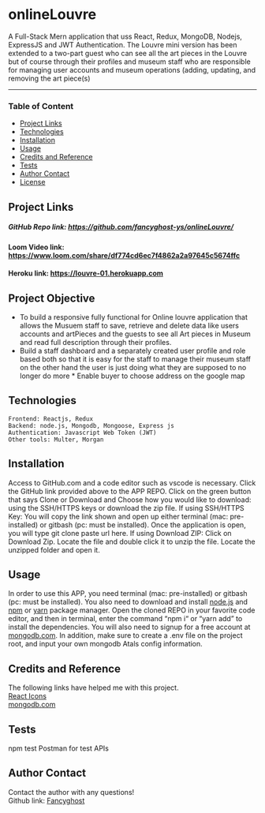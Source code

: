 # onlineLouvre
 
A Full-Stack Mern application that uss React, Redux, MongoDB, Nodejs, ExpressJS and JWT Authentication.
The Louvre mini version has been extended to a two-part guest who can see all the art pieces in the Louvre but of course through their profiles and museum staff who are responsible for managing user accounts and museum operations (adding, updating, and removing the art piece(s)

<hr>



  ### Table of Content
  * [ Project Links ](#Project-Links)
  * [ Technologies ](#Technologies)
  * [ Installation ](#Installation)
  * [ Usage ](#Usage)
  * [ Credits and Reference ](#Credits-and-Reference)
  * [ Tests ](#Tests)
  * [ Author Contact ](#Author-Contact)
  * [ License ](#License)
  

  ##  Project Links
  ##### GitHub Repo link: https://github.com/fancyghost-ys/onlineLouvre/
  #### Loom Video link: https://www.loom.com/share/df774cd6ec7f4862a2a97645c5674ffc
  #### Heroku link: https://louvre-01.herokuapp.com
  ## Project Objective
  * To build a responsive fully functional for Online louvre application that allows the Musuem staff  to save, retrieve and delete data like users accounts and artPieces and the guests to see all Art pieces in Museum and read full description through their profiles. 
  * Build a staff dashboard and a separately created user profile and role based both so that it is easy for the staff to manage their museum staff on the other hand the user is just doing what they are supposed to no longer do more  * Enable buyer to choose address on the google map
  
  
  ## Technologies 
  ```
 Frontend: Reactjs, Redux 
 Backend: node.js, Mongodb, Mongoose, Express js
 Authentication: Javascript Web Token (JWT)
 Other tools: Multer, Morgan

  ```
  
  ## Installation
  Access to GitHub.com and a code editor such as vscode is necessary. Click the GitHub link provided above to the APP REPO. Click on the green button that says Clone or Download and Choose how you would like to download: using the SSH/HTTPS keys or download the zip file. If using SSH/HTTPS Key: You will copy the link shown and open up either terminal (mac: pre-installed) or gitbash (pc: must be installed). Once the application is open, you will type git clone paste url here. If using Download ZIP: Click on Download Zip. Locate the file and double click it to unzip the file. Locate the unzipped folder and open it. 

  ## Usage 
  In order to use this APP, you need terminal (mac: pre-installed) or gitbash (pc: must be installed). You also need to download and install [node.js](https://nodejs.org/en/) and [npm](www.npmjs.com) or [yarn](https://yarnpkg.com/) package manager. Open the cloned REPO in your favorite code editor, and then in terminal, enter the command “npm i“ or “yarn add”  to install the dependencies. You will also need to signup for a free account at [mongodb.com](https://www.mongodb.com/). In addition, make sure to create a .env file on the project root, and input your own mongodb Atals config information. 

  
  ## Credits and Reference
  The following links have helped me with this project. <br> [React Icons](https://react-icons.github.io/react-icons/) <br>  [mongodb.com](https://www.mongodb.com/)<br> 

  ## Tests
  npm test
  Postman for test APIs
  
  ## Author Contact
  Contact the author with any questions!<br>
  Github link: [Fancyghost](https://github.com/fancyghost-ys)<br>
  

  
